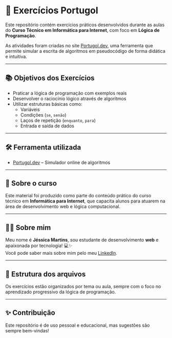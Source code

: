 # 🧠 Exercícios Portugol

Este repositório contém exercícios práticos desenvolvidos durante as aulas do **Curso Técnico em Informática para Internet**, com foco em **Lógica de Programação**. 

As atividades foram criadas no site [Portugol.dev](https://portugol.dev), uma ferramenta que permite simular a escrita de algoritmos em pseudocódigo de forma didática e intuitiva.

---

## 📚 Objetivos dos Exercícios

- Praticar a lógica de programação com exemplos reais
- Desenvolver o raciocínio lógico através de algoritmos
- Utilizar estruturas básicas como:
  - Variáveis
  - Condições (`se`, `senão`)
  - Laços de repetição (`enquanto`, `para`)
  - Entrada e saída de dados

---

## 🛠️ Ferramenta utilizada

- [Portugol.dev](https://portugol.dev) – Simulador online de algoritmos

---

## 🚀 Sobre o curso

Este material foi produzido como parte do conteúdo prático do curso técnico em **Informática para Internet**, que capacita alunos para atuarem na área de desenvolvimento web e lógica computacional.

---

## 🙋‍♀️ Sobre mim

Meu nome é **Jéssica Martins**, sou estudante de desenvolvimento **web** e apaixonada por tecnologia! 💻✨  
Você pode saber mais sobre mim pelo meu [LinkedIn](https://www.linkedin.com/in/jessicamgjorge).

---

## 📂 Estrutura dos arquivos

Os exercícios estão organizados por tema ou aula, sempre com o foco no aprendizado progressivo da lógica de programação.

---

## ✨ Contribuição

Este repositório é de uso pessoal e educacional, mas sugestões são sempre bem-vindas!

